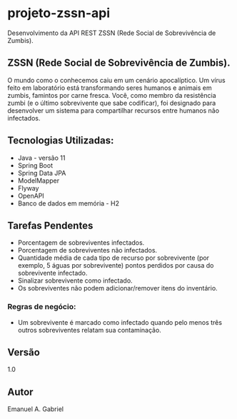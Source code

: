 # projeto-zssn-api
Desenvolvimento da API REST  ZSSN (Rede Social de Sobrevivência de Zumbis).

## ZSSN (Rede Social de Sobrevivência de Zumbis). 
O mundo como o conhecemos caiu em um cenário apocalíptico. Um vírus feito em laboratório está transformando seres humanos e animais em zumbis, famintos por carne fresca.
Você, como membro da resistência zumbi (e o último sobrevivente que sabe codificar), foi designado para desenvolver um sistema para compartilhar recursos entre humanos não infectados.


## Tecnologias Utilizadas:
 - Java - versão 11
 - Spring Boot
 - Spring Data JPA
 - ModelMapper
 - Flyway
 - OpenAPI
 - Banco de dados em memória - H2



## Tarefas Pendentes
  - Porcentagem de sobreviventes infectados.
  - Porcentagem de sobreviventes não infectados.
  - Quantidade média de cada tipo de recurso por sobrevivente (por exemplo, 5 águas por sobrevivente) pontos perdidos por causa do sobrevivente infectado.
  - Sinalizar sobrevivente como infectado.
  - Os sobreviventes não podem adicionar/remover itens do inventário.
  
  ### Regras de negócio:
  - Um sobrevivente é marcado como infectado quando pelo menos três outros sobreviventes relatam sua contaminação.



## Versão
 1.0
 
## Autor
Emanuel A. Gabriel
